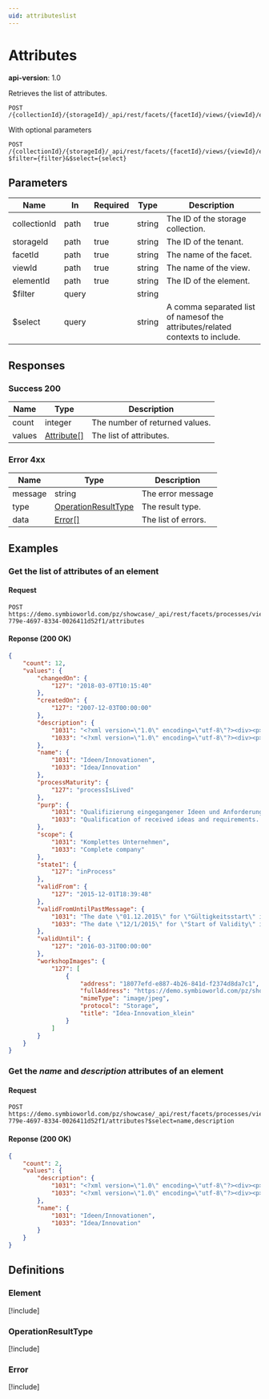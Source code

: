 ```yaml
---
uid: attributeslist
---
```

# Attributes

**api-version**: 1.0

Retrieves the list of attributes.

```
POST /{collectionId}/{storageId}/_api/rest/facets/{facetId}/views/{viewId}/elements/{elementId}/attributes
```

With optional parameters

```
POST /{collectionId}/{storageId}/_api/rest/facets/{facetId}/views/{viewId}/elements/{elementId}/attributes?$filter={filter}&$select={select}
```

## Parameters

| Name | In | Required | Type | Description |
|---|---|---|---|---|
| collectionId | path | true | string | The ID of the storage collection. |
| storageId | path | true | string | The ID of the tenant. |
| facetId | path | true | string | The name of the facet. |
| viewId | path | true | string | The name of the view. |
| elementId | path | true | string | The ID of the element. |
| $filter | query | | string | |
| $select | query | | string | A comma separated list of namesof the attributes/related contexts to include. |

## Responses

### Success 200

| Name | Type | Description |
|---|---|---|
| count | integer | The number of returned values. |
| values | [Attribute[]](#attribute) | The list of attributes. |

### Error 4xx

| Name | Type | Description |
|---|---|---|
| message | string | The error message |
| type | [OperationResultType](#operationresulttype) | The result type. |
| data | [Error[]](#error) | The list of errors. |

## Examples

### Get the list of attributes of an element

#### Request
```
POST https://demo.symbioworld.com/pz/showcase/_api/rest/facets/processes/views/detail/elements/168c8bc4-779e-4697-8334-0026411d52f1/attributes
```

#### Reponse (200 OK)
```json
{
    "count": 12,
    "values": {
        "changedOn": {
            "127": "2018-03-07T10:15:40"
        },
        "createdOn": {
            "127": "2007-12-03T00:00:00"
        },
        "description": {
            "1031": "<?xml version=\"1.0\" encoding=\"utf-8\"?><div><p>Der Innovations- und Anforderungsprozess gliedert sich in drei Phasen:</p><ul>\n<li>Impulsphase: Beobachtung von Trends, Ideenfindung, Brainstorming von Anforderungen, Kundenanforderungen</li>\n<li>Bewertungsphase: Prüfung auf Tauglichkeit der Idee für das jeweilige Produkt und den Marktanforderungen</li>\n<li>Technologietransfer: Anforderungen in die Release-Planung überführen</li>\n</ul></div>",
            "1033": "<?xml version=\"1.0\" encoding=\"utf-8\"?><div><p>The Innovation and request process is divided into three phases:</p><ul>\n<li>Pulse phase: review of trends, ideas, brainstorming of requirements, customer requirements</li>\n<li>Evaluation phase: testing for suitability of the idea for the product and market requirements</li>\n<li>Technology transfer: transfer requirements in the release planning</li>\n</ul></div>"
        },
        "name": {
            "1031": "Ideen/Innovationen",
            "1033": "Idea/Innovation"
        },
        "processMaturity": {
            "127": "processIsLived"
        },
        "purp": {
            "1031": "Qualifizierung eingegangener Ideen und Anforderungen. Unter dem Begriff Qualifizierung versteht man den Vorgang zur Erlangung von Fähigkeiten (Qualifikationen), um eine bestimmte Aufgabe oder Anforderung erfüllen zu können. Ebenso die Überprüfung dieser Fähigkeiten wird als Qualifizierung bezeichnet. Die Überprüfung, dass die Fähigkeiten ausreichen, um im praktischen Einsatz reproduzierbar die gestellten Anforderungen zu erfüllen, ist Inhalt der so genannten Validierung.",
            "1033": "Qualification of received ideas and requirements. The term qualification is the process of obtaining skills (qualifications), to perform a specific task or requirement can. Similarly, the review of these abilities is called qualification. The verification that the skills sufficient to reproducibly meet the requirements in practical use, is content of the so-called validation."
        },
        "scope": {
            "1031": "Komplettes Unternehmen",
            "1033": "Complete company"
        },
        "state1": {
            "127": "inProcess"
        },
        "validFrom": {
            "127": "2015-12-01T18:39:48"
        },
        "validFromUntilPastMessage": {
            "1031": "The date \"01.12.2015\" for \"Gültigkeitsstart\" is in the past.\r\nThe date \"31.03.2016\" for \"Gültigkeitsende\" is in the past.\r\n",
            "1033": "The date \"12/1/2015\" for \"Start of Validity\" is in the past.\r\nThe date \"3/31/2016\" for \"End of Validity\" is in the past.\r\n"
        },
        "validUntil": {
            "127": "2016-03-31T00:00:00"
        },
        "workshopImages": {
            "127": [
                {
                    "address": "18077efd-e887-4b26-841d-f2374d8da7c1",
                    "fullAddress": "https://demo.symbioworld.com/pz/showcase/Master/editor/1033/BasePlugin/File/GetFile/18077efd-e887-4b26-841d-f2374d8da7c1.Storage.html",
                    "mimeType": "image/jpeg",
                    "protocol": "Storage",
                    "title": "Idea-Innovation_klein"
                }
            ]
        }
    }
}
```

### Get the *name* and *description* attributes of an element

#### Request
```
POST https://demo.symbioworld.com/pz/showcase/_api/rest/facets/processes/views/detail/elements/168c8bc4-779e-4697-8334-0026411d52f1/attributes?$select=name,description
```

#### Reponse (200 OK)
```json
{
    "count": 2,
    "values": {
        "description": {
            "1031": "<?xml version=\"1.0\" encoding=\"utf-8\"?><div><p>Der Innovations- und Anforderungsprozess gliedert sich in drei Phasen:</p><ul>\n<li>Impulsphase: Beobachtung von Trends, Ideenfindung, Brainstorming von Anforderungen, Kundenanforderungen</li>\n<li>Bewertungsphase: Prüfung auf Tauglichkeit der Idee für das jeweilige Produkt und den Marktanforderungen</li>\n<li>Technologietransfer: Anforderungen in die Release-Planung überführen</li>\n</ul></div>",
            "1033": "<?xml version=\"1.0\" encoding=\"utf-8\"?><div><p>The Innovation and request process is divided into three phases:</p><ul>\n<li>Pulse phase: review of trends, ideas, brainstorming of requirements, customer requirements</li>\n<li>Evaluation phase: testing for suitability of the idea for the product and market requirements</li>\n<li>Technology transfer: transfer requirements in the release planning</li>\n</ul></div>"
        },
        "name": {
            "1031": "Ideen/Innovationen",
            "1033": "Idea/Innovation"
        }
    }
}
```

## Definitions

### Element
[!include[](models\element.md)]

### OperationResultType 
[!include[](models\operationresulttype.md)]

### Error
[!include[](models\error.md)]
